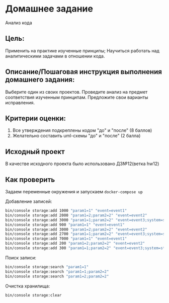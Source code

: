 # Домашнее задание

Анализ кода

## Цель:

Применить на практике изученные принципы;
Научиться работать над аналитическими задачами в отношении кода.

## Описание/Пошаговая инструкция выполнения домашнего задания:

Выберите один из своих проектов.
Проведите анализ на предмет соответствия изученным принципам.
Предложите свои варианты исправления.

## Критерии оценки:

1. Все утверждения подкреплены кодом "до" и "после" (8 баллов)
2. Желательно составить uml-схемы "до" и "после" (2 балла)


## Исходный проект
В качестве исходного проекта было использовано ДЗ№12(ветка hw12) 

## Как проверить

Задаем переменные окружения и запускаем `docker-compose up`

Добавление записей:

```bash
bin/console storage:add 1000 "param1=1" "event=event1"
bin/console storage:add 2000 "param1=2;param2=2" "event=event2"
bin/console storage:add 3000 "param1=1;param2=2" "event=event3;system=start"
bin/console storage:add 900 "param1=1" "event=event1"
bin/console storage:add 3000 "param1=2;param2=2" "event=event2"
bin/console storage:add 2700 "param1=1;param2=2" "event=event3;system=start"
bin/console storage:add 7000 "param1=1" "event=event1"
bin/console storage:add 200 "param1=2;param2=2" "event=event2"
bin/console storage:add 300 "param1=1;param2=2" "event=event3;system=start"
```

Поиск записи:

```bash
bin/console storage:search "param1=1"
bin/console storage:search "param1=1;param2=2"
bin/console storage:search "param1=2;param2=2"
```

Очистка хранилища:

```bash
bin/console storage:clear
```
